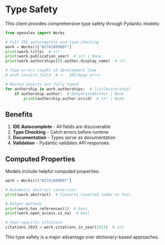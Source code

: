 # Type Safety

This client provides comprehensive type safety through Pydantic models:

```python
from openalex import Works

# Full IDE autocomplete and type checking
work = Works()["W2741809807"]
print(work.title)  # str
print(work.publication_year)  # int | None
print(work.authorships[0].author.display_name)  # str

# Type errors caught at development time
# work.invalid_field  # <-- IDE/mypy error

# Nested objects are fully typed
for authorship in work.authorships:  # list[Authorship]
    if authorship.author:  # DehydratedAuthor | None
        print(authorship.author.orcid)  # str | None
```

## Benefits

1. **IDE Autocomplete** - All fields are discoverable
2. **Type Checking** - Catch errors before runtime
3. **Documentation** - Types serve as documentation
4. **Validation** - Pydantic validates API responses

## Computed Properties

Models include helpful computed properties:

```python
work = Works()["W2741809807"]

# Automatic abstract conversion
print(work.abstract)  # Converts inverted index to text

# Helper methods
print(work.has_references())  # bool
print(work.open_access.is_oa)  # bool

# Year-specific citations
citations_2023 = work.citations_in_year(2023)  # int
```

This type safety is a major advantage over dictionary-based approaches.
